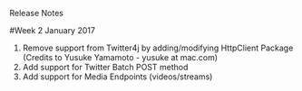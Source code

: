 Release Notes

#Week 2 January 2017

1. Remove support from Twitter4j by adding/modifying HttpClient Package (Credits to Yusuke Yamamoto - yusuke at mac.com)
2. Add support for Twitter Batch POST method
3. Add support for Media Endpoints (videos/streams)
